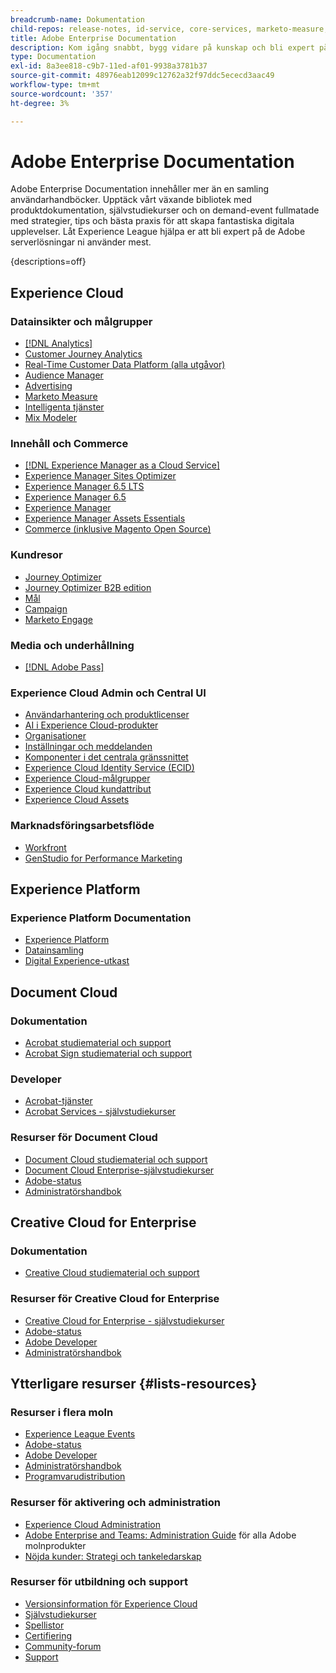 ```yaml
---
breadcrumb-name: Dokumentation
child-repos: release-notes, id-service, core-services, marketo-measure, deliverability-learn, dynamic-media-developer-resources, dynamic-media-classic, journeys
title: Adobe Enterprise Documentation
description: Kom igång snabbt, bygg vidare på kunskap och bli expert på Adobe genom att läsa Adobe Enterprise Documentation. Få tillgång till våra guider, självstudiekurser, spellistor och versionsinformation för Adobe Enterprise-lösningar i Experience Cloud, Experience Platform, Document Cloud och Creative Cloud for enterprise.
type: Documentation
exl-id: 8a3ee818-c9b7-11ed-af01-9938a3781b37
source-git-commit: 48976eab12099c12762a32f97ddc5ececd3aac49
workflow-type: tm+mt
source-wordcount: '357'
ht-degree: 3%

---
```



# Adobe Enterprise Documentation

Adobe Enterprise Documentation innehåller mer än en samling användarhandböcker. Upptäck vårt växande bibliotek med produktdokumentation, självstudiekurser och on demand-event fullmatade med strategier, tips och bästa praxis för att skapa fantastiska digitala upplevelser. Låt Experience League hjälpa er att bli expert på de Adobe serverlösningar ni använder mest.

{descriptions=off}

## Experience Cloud

### Datainsikter och målgrupper

+ [[!DNL Analytics]](analytics.md)
+ [Customer Journey Analytics](customer-journey-analytics.md)
+ [Real-Time Customer Data Platform (alla utgåvor)](real-time-customer-data-platform.md)
+ [Audience Manager](audience-manager.md)
+ [Advertising](advertising.md)
+ [Marketo Measure](marketo-measure.md)
+ [Intelligenta tjänster](intelligent-services.md)
+ [Mix Modeler](mix-modeler.md)

### Innehåll och Commerce

+ [[!DNL Experience Manager as a Cloud Service]](experience-manager-cloud-service.md)
+ [Experience Manager Sites Optimizer](https://experienceleague.adobe.com/sv/docs/experience-manager-sites-optimizer/content/home)
+ [Experience Manager 6.5 LTS](experience-manager-65-lts.md)
+ [Experience Manager 6.5](experience-manager-65.md)
+ [Experience Manager ](experience-manager-release-information#/help/using/aem-previous-versions.md)
+ [Experience Manager Assets Essentials](experience-manager-assets-essentials#help)
+ [Commerce (inklusive Magento Open Source)](commerce.md)

### Kundresor

+ [Journey Optimizer](journey-optimizer.md)
+ [Journey Optimizer B2B edition](journey-optimizer-b2b.md)
+ [Mål](target.md)
+ [Campaign](campaign.md)
+ [Marketo Engage](marketo-engage.md)

### Media och underhållning

+ [[!DNL Adobe Pass]](pass.md)

### Experience Cloud Admin och Central UI

+ [Användarhantering och produktlicenser](core-services#/help/interface/administration/admin-console.md)
+ [AI i Experience Cloud-produkter](core-services#/help/interface/features/generative-ai.md)
+ [Organisationer](core-services#/help/interface/administration/organizations.md)
+ [Inställningar och meddelanden](core-services#/help/interface/features/account-preferences.md)
+ [Komponenter i det centrala gränssnittet](core-services#interface)
+ [Experience Cloud Identity Service (ECID)](id-service#using)
+ [Experience Cloud-målgrupper](core-services#/help/interface/services/audiences/overview.md)
+ [Experience Cloud kundattribut](core-services#/help/interface/services/customer-attributes/attributes.md)
+ [Experience Cloud Assets](core-services#/help/interface/services/assets/experience-cloud-assets.md)

### Marknadsföringsarbetsflöde

+ [Workfront](workfront.md)
+ [GenStudio for Performance Marketing](genstudio-for-performance-marketing.md)

<!--
+ [Workfront Tutorials](workfront-learn#tutorials-workfront)
-->

## Experience Platform

### Experience Platform Documentation

+ [Experience Platform](experience-platform.md)
+ [Datainsamling](data-collection.md)
+ [Digital Experience-utkast](blueprints-learn#architecture)

## Document Cloud

### Dokumentation

+ [Acrobat studiematerial och support](https://helpx.adobe.com/se/support/acrobat.html)
+ [Acrobat Sign studiematerial och support](https://helpx.adobe.com/se/support/sign.html)

### Developer

+ [Acrobat-tjänster](https://developer.adobe.com/document-services/docs/overview/)
+ [Acrobat Services - självstudiekurser](acrobat-services-learn#tutorials)

### Resurser för Document Cloud

+ [Document Cloud studiematerial och support](https://helpx.adobe.com/se/support/document-cloud.html)
+ [Document Cloud Enterprise-självstudiekurser](https://experienceleague.adobe.com/docs/home-tutorials.html?lang=sv-SE#document-cloud-tutorials)
+ [Adobe-status](https://status.adobe.com/)
+ [Administratörshandbok](https://helpx.adobe.com/se/enterprise/admin-guide.html)

## Creative Cloud for Enterprise

### Dokumentation

+ [Creative Cloud studiematerial och support](https://helpx.adobe.com/se/support/creative-cloud.html)

### Resurser för Creative Cloud for Enterprise

+ [Creative Cloud for Enterprise - självstudiekurser](creative-cloud-enterprise-learn#cce-learning-hub)
+ [Adobe-status](https://status.adobe.com/)
+ [Adobe Developer](https://developer.adobe.com/)
+ [Administratörshandbok](https://helpx.adobe.com/se/enterprise/admin-guide.html)

## Ytterligare resurser {#lists-resources}

### Resurser i flera moln

+ [Experience League Events](https://experienceleague.adobe.com/docs/release-notes/experience-cloud/current.html?lang=sv-SE#events)
+ [Adobe-status](https://status.adobe.com/)
+ [Adobe Developer](https://developer.adobe.com/)
+ [Administratörshandbok](https://helpx.adobe.com/se/enterprise/admin-guide.html)
+ [Programvarudistribution](experience-cloud#software-distribution)

### Resurser för aktivering och administration

+ [Experience Cloud Administration](core-services#/help/interface/administration/admin-tool-experience-cloud.md)
+ [Adobe Enterprise and Teams: Administration Guide](https://helpx.adobe.com/se/enterprise/managing/user-guide.html) för alla Adobe molnprodukter
+ [Nöjda kunder: Strategi och tankeledarskap](customer-success#customer-success)

### Resurser för utbildning och support

+ [Versionsinformation för Experience Cloud](release-notes#experience-cloud)
+ [Självstudiekurser](home-tutorials.md)
+ [Spellistor](https://experienceleague.adobe.com/sv/playlists)
+ [Certifiering](certification#program)
+ [Community-forum](https://experienceleaguecommunities.adobe.com)
+ [Support](https://experienceleague.adobe.com/sv?support-solution=General&support-tab=home#support)

<!--
+ [Events](events.md)
-->
